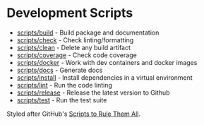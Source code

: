 # Development Scripts

- [scripts/build](/scripts/build) - Build package and documentation
- [scripts/check](/scripts/check) - Check linting/formatting
- [scripts/clean](/scripts/clean) - Delete any build artifact
- [scripts/coverage](/scripts/coverage) - Check code coverage
- [scripts/docker](/scripts/docker) - Work with dev containers and docker images
- [scripts/docs](/scripts/docs) - Generate docs
- [scripts/install](/scripts/install) - Install dependencies in a virtual environment
- [scripts/lint](/scripts/lint) - Run the code linting
- [scripts/release](/scripts/release) - Release the latest version to Github
- [scripts/test](/scripts/test) - Run the test suite

Styled after GitHub's [Scripts to Rule Them All](https://github.com/github/scripts-to-rule-them-all).

